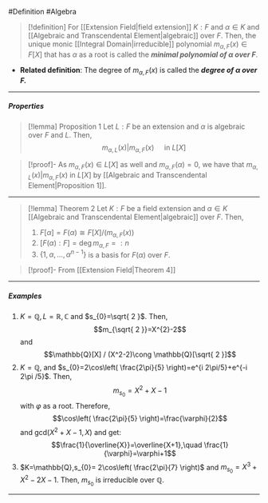 #Definition #Algebra

> [!definition]
> For [[Extension Field|field extension]] $K:F$ and $\alpha\in K$ and [[Algebraic and Transcendental Element|algebraic]] over $F$. Then, the unique monic [[Integral Domain|irreducible]] polynomial $m_{\alpha,F}(x)\in F[X]$ that has $\alpha$ as a root is called the ***minimal polynomial of $\alpha$ over $F$***.
- **Related definition**: The degree of $m_{\alpha,F}(x)$ is called the ***degree of $\alpha$ over $F$.***
---
##### Properties
> [!lemma] Proposition 1
> Let $L:F$ be an extension and $\alpha$ is algebraic over $F$ and $L$. Then, $$m_{\alpha,L}(x)|m_{\alpha,F}(x)\quad \text{ in }L[X]$$

> [!proof]-
> As $m_{\alpha,F}(x)\in L[X]$ as well and $m_{\alpha,F}(\alpha)=0$, we have that $m_{\alpha,L}(x)|m_{\alpha,F}(x)$ in $L[X]$ by [[Algebraic and Transcendental Element|Proposition 1]].
---
> [!lemma] Theorem 2
> Let $K:F$ be a field extension and $\alpha\in K$ [[Algebraic and Transcendental Element|algebraic]] over $F$. Then, 
> 1. $F[\alpha]=F(\alpha)\cong F[X] / (m_{\alpha,F}(x))$
> 2. $[F(\alpha):F]=\deg m_{\alpha,F}=:n$
> 3. $\{ 1,\alpha,\dots,\alpha^{n-1} \}$ is a basis for $F(\alpha)$ over $F$.

> [!proof]-
> From [[Extension Field|Theorem 4]]
---
##### Examples
1. $K=\mathbb{Q}, L=\mathbb{R},\mathbb{C}$ and $s_{0}=\sqrt{ 2 }$. Then, $$m_{\sqrt{ 2 }}=X^{2}-2$$and $$\mathbb{Q}[X] / (X^2-2)\cong \mathbb{Q}[\sqrt{ 2 }]$$
2. $K=\mathbb{Q},$ and $s_{0}=2\cos\left( \frac{2\pi}{5} \right)=e^{i 2\pi/5}+e^{-i 2\pi /5}$. Then, $$m_{s_{0}}=X^{2}+X-1$$with $\varphi$ as a root. Therefore, $$\cos\left( \frac{2\pi}{5} \right)=\frac{\varphi}{2}$$and $\text{gcd}(X^2+X-1,X)$ and get: $$\frac{1}{\overline{X}}=\overline{X+1},\quad \frac{1}{\varphi}=\varphi+1$$
3. $K=\mathbb{Q},s_{0}= 2\cos\left( \frac{2\pi}{7} \right)$ and $m_{s_{0}}=X^3+X^{2}-2X-1$. Then, $m_{s_{0}}$ is irreducible over $\mathbb{Q}$.
---
$$$$